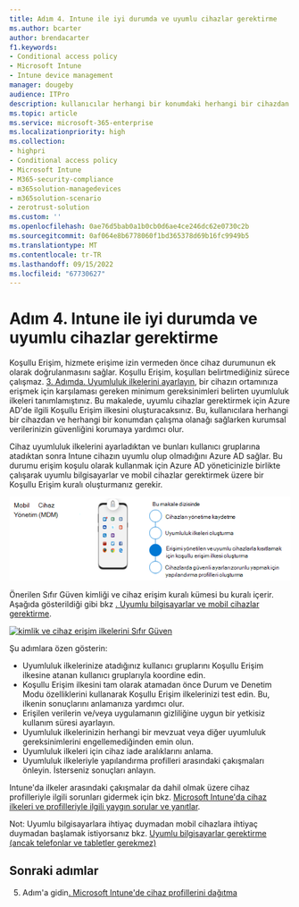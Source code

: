 ```yaml
---
title: Adım 4. Intune ile iyi durumda ve uyumlu cihazlar gerektirme
ms.author: bcarter
author: brendacarter
f1.keywords:
- Conditional access policy
- Microsoft Intune
- Intune device management
manager: dougeby
audience: ITPro
description: kullanıcılar herhangi bir konumdaki herhangi bir cihazdan çalışırken şirket verilerinin güvenliğini sağlayarak uyumlu cihazlar gerektirmek için Azure AD'de bir koşullu erişim ilkesi oluşturun.
ms.topic: article
ms.service: microsoft-365-enterprise
ms.localizationpriority: high
ms.collection:
- highpri
- Conditional access policy
- Microsoft Intune
- M365-security-compliance
- m365solution-managedevices
- m365solution-scenario
- zerotrust-solution
ms.custom: ''
ms.openlocfilehash: 0ae76d5bab0a1b0cb0d6ae4ce246dc62e0730c2b
ms.sourcegitcommit: 0af064e8b6778060f1bd365378d69b16fc9949b5
ms.translationtype: MT
ms.contentlocale: tr-TR
ms.lasthandoff: 09/15/2022
ms.locfileid: "67730627"
---
```

# <a name="step-4-require-healthy-and-compliant-devices-with-intune"></a>Adım 4. Intune ile iyi durumda ve uyumlu cihazlar gerektirme

Koşullu Erişim, hizmete erişime izin vermeden önce cihaz durumunun ek olarak doğrulanmasını sağlar. Koşullu Erişim, koşulları belirtmediğiniz sürece çalışmaz. [3. Adımda. Uyumluluk ilkelerini ayarlayın](manage-devices-with-intune-compliance-policies.md), bir cihazın ortamınıza erişmek için karşılaması gereken minimum gereksinimleri belirten uyumluluk ilkeleri tanımlamıştınız. Bu makalede, uyumlu cihazlar gerektirmek için Azure AD'de ilgili Koşullu Erişim ilkesini oluşturacaksınız. Bu, kullanıcılara herhangi bir cihazdan ve herhangi bir konumdan çalışma olanağı sağlarken kurumsal verilerinizin güvenliğini korumaya yardımcı olur.

Cihaz uyumluluk ilkelerini ayarladıktan ve bunları kullanıcı gruplarına atadıktan sonra Intune cihazın uyumlu olup olmadığını Azure AD sağlar. Bu durumu erişim koşulu olarak kullanmak için Azure AD yöneticinizle birlikte çalışarak uyumlu bilgisayarlar ve mobil cihazlar gerektirmek üzere bir Koşullu Erişim kuralı oluşturmanız gerekir.


![Cihazları yönetme adımları](../media/devices/intune-mdm-step-3.png#lightbox)

Önerilen Sıfır Güven kimliği ve cihaz erişim kuralı kümesi bu kuralı içerir. Aşağıda gösterildiği gibi bkz [. Uyumlu bilgisayarlar ve mobil cihazlar gerektirme](../security/office-365-security/identity-access-policies.md#require-compliant-pcs-and-mobile-devices).


[![kimlik ve cihaz erişim ilkelerini Sıfır Güven](../media/devices/identity-device-require-compliance.png#lightbox)](https://github.com/MicrosoftDocs/microsoft-365-docs/raw/public/microsoft-365/media/devices/identity-device-require-compliance.png)



Şu adımlara özen gösterin:
- Uyumluluk ilkelerinize atadığınız kullanıcı gruplarını Koşullu Erişim ilkesine atanan kullanıcı gruplarıyla koordine edin.
- Koşullu Erişim ilkesini tam olarak atamadan önce Durum ve Denetim Modu özelliklerini kullanarak Koşullu Erişim ilkelerinizi test edin. Bu, ilkenin sonuçlarını anlamanıza yardımcı olur.
- Erişilen verilerin ve/veya uygulamanın gizliliğine uygun bir yetkisiz kullanım süresi ayarlayın. 
- Uyumluluk ilkelerinizin herhangi bir mevzuat veya diğer uyumluluk gereksinimlerini engellemediğinden emin olun. 
- Uyumluluk ilkeleri için cihaz iade aralıklarını anlama.
- Uyumluluk ilkeleriyle yapılandırma profilleri arasındaki çakışmaları önleyin. İsterseniz sonuçları anlayın.

Intune'da ilkeler arasındaki çakışmalar da dahil olmak üzere cihaz profilleriyle ilgili sorunları gidermek için bkz. [Microsoft Intune'da cihaz ilkeleri ve profilleriyle ilgili yaygın sorular ve yanıtlar](/mem/intune/configuration/device-profile-troubleshoot).

Not: Uyumlu bilgisayarlara ihtiyaç duymadan mobil cihazlara ihtiyaç duymadan başlamak istiyorsanız bkz. [Uyumlu bilgisayarlar gerektirme (ancak telefonlar ve tabletler gerekmez)](../security/office-365-security/identity-access-policies.md) 

## <a name="next-steps"></a>Sonraki adımlar

5. Adım'a gidin[. Microsoft Intune'de cihaz profillerini dağıtma](manage-devices-with-intune-configuration-profiles.md)
